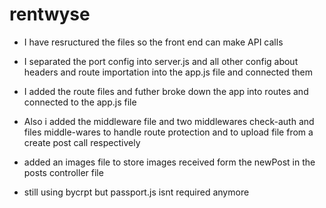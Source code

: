 # rentwyse


- I have resructured the files so the front end can make API calls

- I separated the port config into server.js and all other config about headers and route importation into the app.js file and connected them 

- I added the route files and futher broke down the app into routes and connected to the app.js file 

- Also i added the middleware file and two middlewares check-auth and files middle-wares to handle route protection and to upload file from a create post call respectively

- added an images file to store images received form the newPost in the posts controller file

- still using bycrpt but passport.js isnt required anymore 
